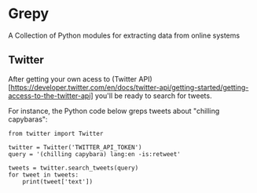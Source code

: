 # Grepy

A Collection of Python modules for extracting data from online systems


## Twitter

After getting your own acess to (Twitter API)[https://developer.twitter.com/en/docs/twitter-api/getting-started/getting-access-to-the-twitter-api] you'll be ready to search for tweets.

For instance, the Python code below greps tweets about "chilling capybaras":

```
from twitter import Twitter

twitter = Twitter('TWITTER_API_TOKEN')
query = '(chilling capybara) lang:en -is:retweet'

tweets = twitter.search_tweets(query)
for tweet in tweets:
    print(tweet['text'])
```